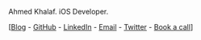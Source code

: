 Ahmed Khalaf.
iOS Developer.

[[Blog](https://ahmedk92.github.io/Blog/) - [GitHub](https://github.com/ahmedk92) - [LinkedIn](https://www.linkedin.com/in/ahmed-khalaf-93852576/) - [Email](mailto:ahmedkhalaf.92@gmail.com) - [Twitter](https://twitter.com/ahmedkhalaf_92) - [Book a call](https://calendly.com/ahmedkhalaf-92)]
